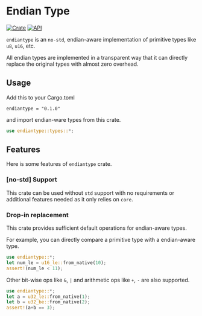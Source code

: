 # Endian Type
[![Crate](https://img.shields.io/crates/v/endiantype.svg)](https://crates.io/crates/endiantype)
[![API](https://docs.rs/endiantype/badge.svg)](https://docs.rs/rand)

`endiantype` is an `no-std`, endian-aware implementation of primitive types like `u8`, `u16`, etc.

All endian types are implemented in a transparent way that it can directly replace the original
types with almost zero overhead.

## Usage
Add this to your Cargo.toml
```
endiantype = "0.1.0"
```
and import endian-ware types from this crate.
```rust
use endiantype::types::*;
```

## Features
Here is some features of `endiantype` crate.
### [no-std] Support
This crate can be used without `std` support with no requirements or additional features needed
as it only relies on `core`.
### Drop-in replacement
This crate provides sufficient default operations for endian-aware types.

For example, you can directly compare a primitive type with a endian-aware type.
```rust
use endiantype::*;
let num_le = u16_le::from_native(10);
assert!(num_le < 11);
```
Other bit-wise ops like `&`, `|` and arithmetic ops like `+`, `-` are also supported.
```rust
use endiantype::*;
let a = u32_le::from_native(1);
let b = u32_be::from_native(2);
assert!(a+b == 3);
```



